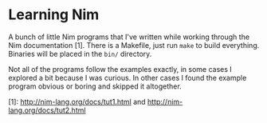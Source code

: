 # Learning Nim

A bunch of little Nim programs that I've written while working through the Nim
documentation [1]. There is a Makefile, just run `make` to build everything.
Binaries will be placed in the `bin/` directory.

Not all of the programs follow the examples exactly, in some cases I explored
a bit because I was curious. In other cases I found the example program obvious
or boring and skipped it altogether.

[1]: http://nim-lang.org/docs/tut1.html and http://nim-lang.org/docs/tut2.html
